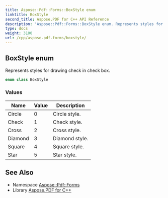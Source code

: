```yaml
---
title: Aspose::Pdf::Forms::BoxStyle enum
linktitle: BoxStyle
second_title: Aspose.PDF for C++ API Reference
description: 'Aspose::Pdf::Forms::BoxStyle enum. Represents styles for drawing check in check box in C++.'
type: docs
weight: 3100
url: /cpp/aspose.pdf.forms/boxstyle/
---
```

## BoxStyle enum


Represents styles for drawing check in check box.

```cpp
enum class BoxStyle
```

### Values

| Name | Value | Description |
| --- | --- | --- |
| Circle | 0 | Circle style. |
| Check | 1 | Check style. |
| Cross | 2 | Cross style. |
| Diamond | 3 | Diamond style. |
| Square | 4 | Square style. |
| Star | 5 | Star style. |

## See Also

* Namespace [Aspose::Pdf::Forms](../)
* Library [Aspose.PDF for C++](../../)
